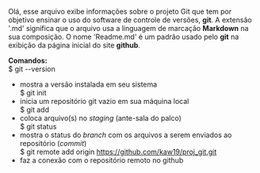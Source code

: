 Olá, esse arquivo exibe informações sobre o projeto Git que tem por objetivo ensinar o uso do software de controle de versões, **git**.
A extensão '.md' significa que o arquivo usa a linguagem de marcação **Markdown** na sua composição.
O nome 'Readme.md' é um padrão usado pelo **git** na exibição da página inicial do site **github**.

**Comandos:**  
$ git --version           
- mostra a versão instalada em seu sistema  
$ git init                
- inicia um repositório git vazio em sua máquina local  
$ git add                 
- coloca arquivo(s) no *staging* (ante-sala do palco)  
$ git status              
- mostra o status do *branch* com os arquivos a serem enviados ao repositório (*commit*)  
$ git remote add origin https://github.com/kaw19/proj_git.git  
- faz a conexão com o repositório remoto no github  
